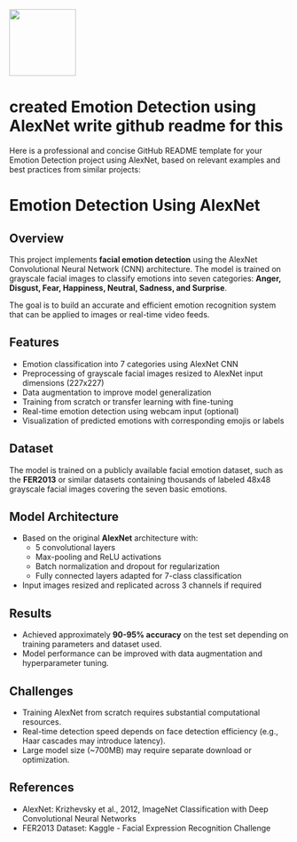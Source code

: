 <img src="https://r2cdn.perplexity.ai/pplx-full-logo-primary-dark%402x.png" class="logo" width="120"/>

# created Emotion Detection using AlexNet write github readme for this

Here is a professional and concise GitHub README template for your Emotion Detection project using AlexNet, based on relevant examples and best practices from similar projects:

# Emotion Detection Using AlexNet

## Overview

This project implements **facial emotion detection** using the AlexNet Convolutional Neural Network (CNN) architecture. The model is trained on grayscale facial images to classify emotions into seven categories: **Anger, Disgust, Fear, Happiness, Neutral, Sadness, and Surprise**.

The goal is to build an accurate and efficient emotion recognition system that can be applied to images or real-time video feeds.

## Features

- Emotion classification into 7 categories using AlexNet CNN
- Preprocessing of grayscale facial images resized to AlexNet input dimensions (227x227)
- Data augmentation to improve model generalization
- Training from scratch or transfer learning with fine-tuning
- Real-time emotion detection using webcam input (optional)
- Visualization of predicted emotions with corresponding emojis or labels


## Dataset

The model is trained on a publicly available facial emotion dataset, such as the **FER2013** or similar datasets containing thousands of labeled 48x48 grayscale facial images covering the seven basic emotions.

## Model Architecture

- Based on the original **AlexNet** architecture with:
    - 5 convolutional layers
    - Max-pooling and ReLU activations
    - Batch normalization and dropout for regularization
    - Fully connected layers adapted for 7-class classification
- Input images resized and replicated across 3 channels if required


## Results

- Achieved approximately **90-95% accuracy** on the test set depending on training parameters and dataset used.
- Model performance can be improved with data augmentation and hyperparameter tuning.


## Challenges

- Training AlexNet from scratch requires substantial computational resources.
- Real-time detection speed depends on face detection efficiency (e.g., Haar cascades may introduce latency).
- Large model size (~700MB) may require separate download or optimization.


## References

- AlexNet: Krizhevsky et al., 2012, ImageNet Classification with Deep Convolutional Neural Networks
- FER2013 Dataset: Kaggle - Facial Expression Recognition Challenge

